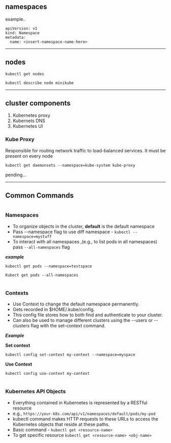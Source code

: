 
## namespaces

example..

```
apiVersion: v1
kind: Namespace
metadata:
  name: <insert-namespace-name-here>
  ```
---

  ## nodes

  `kubectl get nodes`

  `kubectl describe node minikube`

---

## cluster components

1. Kubernetes proxy
2. Kubernets DNS
3. Kubernetes UI

### Kube Proxy
Responsible for routing network traffic to load-balanced services.
It must be present on every node

`kubectl get daemonsets --namespace=kube-system kube-proxy`

pending...

---
## Common Commands

#
### N**amespaces**
* To organize objects in the cluster, **default** is the default namespace
* Pass --namespace flag to use diff namespace - `kubectl --namespace=mystuff`  
* To interact with all namespaces ,(e.g., to list pods in all namespaces) pass `--all-namespaces` flag

***example***
``` 
kubectl get pods --namespace=testspace

Kubect get pods --all-namespaces
```
#
### **Contexts**
* Use Context to change the default namespace permanently.
* Gets recorded in $HOME/.kube/config.
* This config file stores how to both find and authenticate to your cluster.
* Can also be used to manage different clusters using the --users or --clusters flag with the set-context command.

***Example***

**Set context**
```
kubectl config set-context my-context --namespace=myspace
```

**Use Context**
```
kubectl config use-context my-context
```

#
### **Kubernetes API Objects**

* Everything contained in Kubernetes is represented by a RESTful resource
* e.g., `https://your-k8s.com/api/v1/namespaces/default/pods/my-pod`
* kubectl command makes HTTP requests to these URLs to access the Kubernetes objects that reside at these paths.
* Basic command - `kubectl get <resource-name>`
* To get specific resource `kubectl get <resource-name> <obj-name>`

